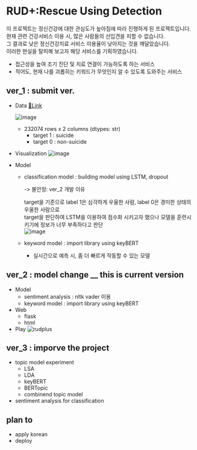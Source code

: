# RUD+:Rescue Using Detection

이 프로젝트는 정신건강에 대한 관심도가 높아짐에 따라 진행하게 된 프로젝트입니다.</br>
현재 관련 건강서비스 이용 시, 많은 사람들의 선입견을 피할 수 없습니다.</br>
그 결과로 낮은 정신건강치료 서비스 이용율이 낮아지는 것을 깨달았습니다.</br>
이러한 현실을 탈피해 보고자 해당 서비스를 기획하였습니다.</br>

- 접근성을 높여 조기 진단 및 치료 연결이 가능하도록 하는 서비스
- 적어도, 현재 나를 괴롭히는 키워드가 무엇인지 알 수 있도록 도와주는 서비스
 

## ver_1 : submit ver.
- Data [🧷Link](https://www.kaggle.com/datasets/nikhileswarkomati/suicide-watch)

  ![image](https://user-images.githubusercontent.com/50479962/174747838-1e6b918f-aed3-4b78-b64f-107132e932ae.png)
  - 232074 rows x 2 columns (dtypes: str)
    - target 1 : suicide
    - target 0 : non-suicide
- Visualization
  ![image](https://user-images.githubusercontent.com/50479962/175191504-1e85ef85-6238-4a30-b4b4-80ab6dc36115.png)

      
- Model 
  - classification model : building model using LSTM, dropout </br>
  
     -> 불안정: ver_2 개발 이유</br>
     
       target을 기준으로 label 1은 심각하게 우울한 사람, label 0은 경미한 상태의 우울한 사람으로 </br>
       target을 판단하여 LSTM을 이용하여 점수화 시키고자 했으나 모델을 훈련시키기에 정보가 너무 부족하다고 판단 </br>
     ![image](https://user-images.githubusercontent.com/50479962/174748864-58f18b15-fefd-4b72-a855-e9bb311f3e10.png)

  - keyword model : import library using keyBERT
      - 실시간으로 예측 시, 좀 더 빠르게 작동할 수 있는 모델
      
## ver_2 : model change __ this is current version
 - Model
    - sentiment analysis : nltk vader 이용 
    - keyword model : import library using keyBERT
 - Web
    - flask
    - html
 - Play
   ![rudplus](https://user-images.githubusercontent.com/50479962/174746562-90730cdd-7760-40b8-bcc4-1f430dbb25aa.gif)
 

## ver_3 : imporve the project
- topic model experiment
  - LSA
  - LDA
  - keyBERT
  - BERTopic
  - combinend topic model
- sentiment analysis for classification

## plan to
- apply korean
- deploy
